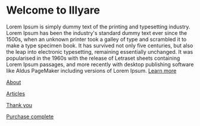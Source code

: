 <!-- Google Tag Manager (noscript) -->
<noscript><iframe src="https://www.googletagmanager.com/ns.html?id=GTM-P8CLDQ9"
height="0" width="0" style="display:none;visibility:hidden"></iframe></noscript>
<!-- End Google Tag Manager (noscript) -->



# Welcome to Illyare

Lorem Ipsum is simply dummy text of the printing and typesetting industry. Lorem Ipsum has been the industry's standard dummy text ever since the 1500s, when an unknown printer took a galley of type and scrambled it to make a type specimen book. It has survived not only five centuries, but also the leap into electronic typesetting, remaining essentially unchanged. It was popularised in the 1960s with the release of Letraset sheets containing Lorem Ipsum passages, and more recently with desktop publishing software like Aldus PageMaker including versions of Lorem Ipsum.
[Learn more](/learn-more)

[About](/about)

[Articles](/articles)

[Thank you](/thank-you)

[Purchase complete](/purchase)

